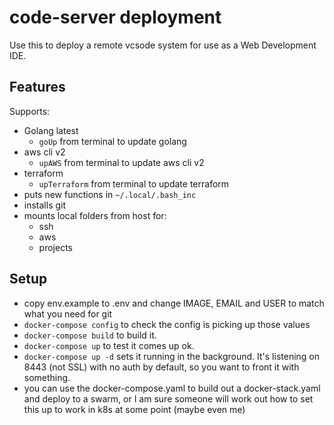 # code-server deployment

Use this to deploy a remote vcsode system for use as a Web Development IDE.

## Features

Supports:

- Golang latest
    - `goUp` from terminal to update golang
- aws cli v2
    - `upAWS` from terminal to update aws cli v2
- terraform
    - `upTerraform` from terminal to update terraform
- puts new functions in `~/.local/.bash_inc`
- installs git
- mounts local folders from host for:
    - ssh
    - aws
    - projects

## Setup

- copy env.example to .env and change IMAGE, EMAIL and USER to match what you need for git
- `docker-compose config` to check the config is picking up those values
- `docker-compose build` to build it.
- `docker-compose up` to test it comes up ok.
- `docker-compose up -d` sets it running in the background.  It's listening on 8443 (not SSL) with no auth by default, so you want to front it with something.
- you can use the docker-compose.yaml to build out a docker-stack.yaml and deploy to a swarm, or I am sure someone will work out how to set this up to work in k8s at some point (maybe even me)

